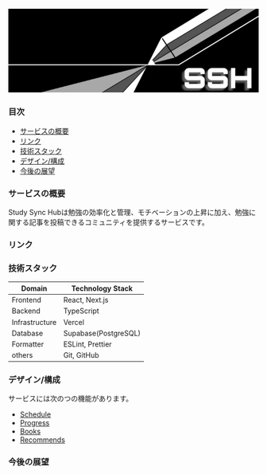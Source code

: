 ![Study Sync Hub](public/images/header.png)

### 目次

- [サービスの概要](#サービスの概要)
- [リンク](#リンク)
- [技術スタック](#技術スタック)
- [デザイン/構成](#デザイン/構成)
- [今後の展望](#今後の展望)

### サービスの概要

Study Sync Hubは勉強の効率化と管理、モチベーションの上昇に加え、勉強に関する記事を投稿できるコミュニティを提供するサービスです。

### リンク

<!--- ここにVercelのURLを貼る --->

### 技術スタック

| Domain         | Technology Stack              |
| -------------- | ----------------------------- |
| Frontend       | React, Next.js                |
| Backend        | TypeScript                    |
| Infrastructure | Vercel                        |
| Database       | Supabase(PostgreSQL)          |
| Formatter      | ESLint, Prettier              |
| others         | Git, GitHub                   |

### デザイン/構成

サービスには次のつの機能があります。

- [Schedule]()
- [Progress]()
- [Books]()
- [Recommends]()

<!--- なんとなく勉強不足なので勉強してから書く --->

### 今後の展望

<!--- コーディングが一段落してアイデアを実装するところまで行ったら書く --->
